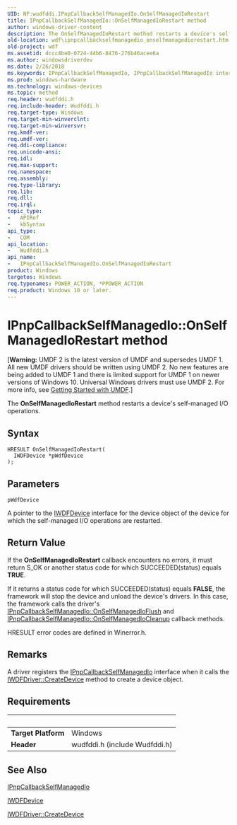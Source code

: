 ```yaml
---
UID: NF:wudfddi.IPnpCallbackSelfManagedIo.OnSelfManagedIoRestart
title: IPnpCallbackSelfManagedIo::OnSelfManagedIoRestart method
author: windows-driver-content
description: The OnSelfManagedIoRestart method restarts a device's self-managed I/O operations.
old-location: wdf\ipnpcallbackselfmanagedio_onselfmanagediorestart.htm
old-project: wdf
ms.assetid: dccc4be0-0724-44b6-8476-276b46acee6a
ms.author: windowsdriverdev
ms.date: 2/26/2018
ms.keywords: IPnpCallbackSelfManagedIo, IPnpCallbackSelfManagedIo interface, OnSelfManagedIoRestart method, IPnpCallbackSelfManagedIo::OnSelfManagedIoRestart, OnSelfManagedIoRestart method, OnSelfManagedIoRestart method, IPnpCallbackSelfManagedIo interface, OnSelfManagedIoRestart,IPnpCallbackSelfManagedIo.OnSelfManagedIoRestart, UMDFDeviceObjectRef_c570a334-c420-443d-8844-b4ff2bf35f47.xml, umdf.ipnpcallbackselfmanagedio_onselfmanagediorestart, wdf.ipnpcallbackselfmanagedio_onselfmanagediorestart, wudfddi/IPnpCallbackSelfManagedIo::OnSelfManagedIoRestart
ms.prod: windows-hardware
ms.technology: windows-devices
ms.topic: method
req.header: wudfddi.h
req.include-header: Wudfddi.h
req.target-type: Windows
req.target-min-winverclnt: 
req.target-min-winversvr: 
req.kmdf-ver: 
req.umdf-ver: 
req.ddi-compliance: 
req.unicode-ansi: 
req.idl: 
req.max-support: 
req.namespace: 
req.assembly: 
req.type-library: 
req.lib: 
req.dll: 
req.irql: 
topic_type:
-	APIRef
-	kbSyntax
api_type:
-	COM
api_location:
-	Wudfddi.h
api_name:
-	IPnpCallbackSelfManagedIo.OnSelfManagedIoRestart
product: Windows
targetos: Windows
req.typenames: POWER_ACTION, *PPOWER_ACTION
req.product: Windows 10 or later.
---
```



# IPnpCallbackSelfManagedIo::OnSelfManagedIoRestart method
<p class="CCE_Message">[<b>Warning:</b> UMDF 2 is the latest version of UMDF and supersedes UMDF 1.  All new UMDF drivers should be written using UMDF 2.  No new features are being added to UMDF 1 and there is limited support for UMDF 1 on newer versions of Windows 10.  Universal Windows drivers must use UMDF 2.  For more info, see <a href="https://docs.microsoft.com/en-us/windows-hardware/drivers/wdf/getting-started-with-umdf-version-2">Getting Started with UMDF</a>.]

The <b>OnSelfManagedIoRestart</b> method restarts a device's self-managed I/O operations.

## Syntax

```
HRESULT OnSelfManagedIoRestart(
  IWDFDevice *pWdfDevice
);
```

## Parameters

`pWdfDevice`

A pointer to the <a href="https://msdn.microsoft.com/library/windows/hardware/ff556917">IWDFDevice</a> interface for the device object of the device for which the self-managed I/O operations are restarted.


## Return Value

If the <b>OnSelfManagedIoRestart</b> callback encounters no errors, it must return
        S_OK or another status code for which SUCCEEDED(status) equals <b>TRUE</b>.

  If it returns a status code for which SUCCEEDED(status) equals <b>FALSE</b>, the framework will stop the device and unload the device's drivers. In this case, the framework  calls the driver's <a href="https://msdn.microsoft.com/library/windows/hardware/ff556783">IPnpCallbackSelfManagedIo::OnSelfManagedIoFlush</a> and <a href="https://msdn.microsoft.com/library/windows/hardware/ff556780">IPnpCallbackSelfManagedIo::OnSelfManagedIoCleanup</a> callback methods.

HRESULT error codes are defined in Winerror.h.

## Remarks

A driver registers the <a href="https://msdn.microsoft.com/library/windows/hardware/ff556776">IPnpCallbackSelfManagedIo</a> interface when it calls the <a href="https://msdn.microsoft.com/library/windows/hardware/ff558899">IWDFDriver::CreateDevice</a> method to create a device object.

## Requirements
| &nbsp; | &nbsp; |
| ---- |:---- |
| **Target Platform** | Windows |
| **Header** | wudfddi.h (include Wudfddi.h) |

## See Also

<a href="https://msdn.microsoft.com/library/windows/hardware/ff556776">IPnpCallbackSelfManagedIo</a>



<a href="https://msdn.microsoft.com/library/windows/hardware/ff556917">IWDFDevice</a>



<a href="https://msdn.microsoft.com/library/windows/hardware/ff558899">IWDFDriver::CreateDevice</a>
